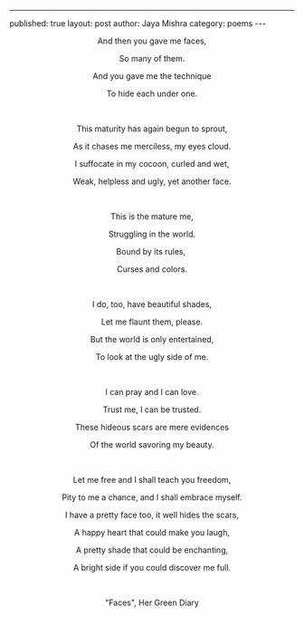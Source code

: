 ---
published: true
layout: post
author: Jaya Mishra
category: poems
---<p style="text-align: center;">And then you gave me faces,</p>

<p style="text-align: center;">So many of them.</p>

<p style="text-align: center;">And you gave me the technique</p>

<p style="text-align: center;">To hide each under one.</p>

<p style="text-align: center;">
	<br>
</p>

<p style="text-align: center;">This maturity has again begun to sprout,</p>

<p style="text-align: center;">As it chases me merciless, my eyes cloud.</p>

<p style="text-align: center;">I suffocate in my cocoon, curled and wet,</p>

<p style="text-align: center;">Weak, helpless and ugly, yet another face.</p>

<p style="text-align: center;">
	<br>
</p>

<p style="text-align: center;">This is the mature me,</p>

<p style="text-align: center;">Struggling in the world.</p>

<p style="text-align: center;">Bound by its rules,&nbsp;</p>

<p style="text-align: center;">Curses and colors.</p>

<p style="text-align: center;">
	<br>
</p>

<p style="text-align: center;">I do, too, have beautiful shades,</p>

<p style="text-align: center;">Let me flaunt them, please.</p>

<p style="text-align: center;">But the world is only entertained,</p>

<p style="text-align: center;">To look at the ugly side of me.</p>

<p style="text-align: center;">
	<br>
</p>

<p style="text-align: center;">I can pray and I can love.</p>

<p style="text-align: center;">Trust me, I can be trusted.</p>

<p style="text-align: center;">These hideous scars are mere evidences</p>

<p style="text-align: center;">Of the world savoring my beauty.</p>

<p style="text-align: center;">
	<br>
</p>

<p style="text-align: center;">Let me free and I shall teach you freedom,</p>

<p style="text-align: center;">Pity to me a chance, and I shall embrace myself.</p>

<p style="text-align: center;">I have a pretty face too, it well hides the scars,</p>

<p style="text-align: center;">A happy heart that could make you laugh,</p>

<p style="text-align: center;">A pretty shade that could be enchanting,</p>

<p style="text-align: center;">A bright side if you could discover me full.</p>

<p style="text-align: center;">
	<br>
</p>

<p style="text-align: center;">&quot;Faces&quot;, Her Green Diary</p>
